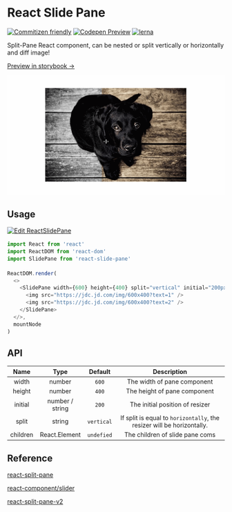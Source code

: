 # React Slide Pane

[![Commitizen friendly](https://img.shields.io/badge/commitizen-friendly-brightgreen.svg)](http://commitizen.github.io/cz-cli/)
[![Codepen Preview](https://img.shields.io/badge/codepen-preview-brightgreen.svg)](https://codepen.io/turkyden/pen/ExKOmqV)
[![lerna](https://img.shields.io/badge/maintained%20with-lerna-cc00ff.svg)](https://lerna.js.org/)

Split-Pane React component, can be nested or split vertically or horizontally and diff image! 

[Preview in storybook &rarr;](https://turkyden.github.io/react-slide-pane/)

[![React Slide Pane Demo](./README.gif)](https://turkyden.github.io/react-slide-pane/)

## Usage

[![Edit ReactSlidePane](https://codesandbox.io/static/img/play-codesandbox.svg)](https://codesandbox.io/s/funny-liskov-z7dot?fontsize=14&hidenavigation=1&theme=dark)

```js
import React from 'react'
import ReactDOM from 'react-dom'
import SlidePane from 'react-slide-pane'

ReactDOM.render(
  <>
    <SlidePane width={600} height={400} split="vertical" initial="200px">
      <img src="https://jdc.jd.com/img/600x400?text=1" />
      <img src="https://jdc.jd.com/img/600x400?text=2" />
    </SlidePane>
  </>,
  mountNode
)
```

## API

|   Name   |     Type      |  Default   |                          Description                           |
| :------: | :-----------: | :--------: | :------------------------------------------------------------: |
|  width   |    number     |   `600`    |                  The width of pane component                  |
|  height  |    number     |   `400`    |                 The height of pane component                  |
| initial  |    number / string  |   `200`    | The initial position of resizer |
|  split   |    string     | `vertical` | If split is equal to `horizontally`, the resizer will be horizontally. |
| children | React.Element | `undefied` |                The children of slide pane coms                 |

## Reference

[react-split-pane](https://github.com/tomkp/react-split-pane)

[react-component/slider](https://github.com/react-component/slider)

[react-split-pane-v2](http://react-split-pane-v2.surge.sh/?SimpleExample)

